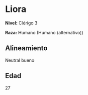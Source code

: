 # Liora

**Nivel:** Clérigo 3

**Raza:** Humano (Humano (alternativo))

## Alineamiento
Neutral bueno

## Edad
27


